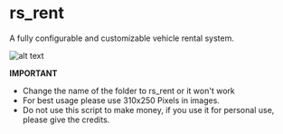 # rs_rent
A fully configurable and customizable vehicle rental system.

![alt text](https://imgur.com/fPi65Kr.png)
 
**IMPORTANT**

- Change the name of the folder to rs_rent or it won't work
- For best usage please use 310x250 Pixels in images.
- Do not use this script to make money, if you use it for personal use, please give the credits.
